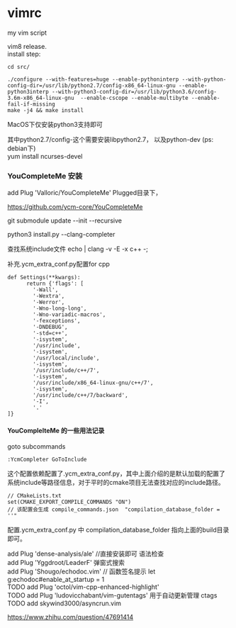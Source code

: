 vimrc
=====

my vim script   

vim8 release.  
install step:  

    cd src/  
    
    ./configure --with-features=huge --enable-pythoninterp --with-python-config-dir=/usr/lib/python2.7/config-x86_64-linux-gnu --enable-python3interp --with-python3-config-dir=/usr/lib/python3.6/config-3.6m-x86_64-linux-gnu  --enable-cscope --enable-multibyte --enable-fail-if-missing  
    make -j4 && make install

MacOS下仅安装python3支持即可

其中python2.7/config-这个需要安装libpython2.7， 以及python-dev (ps: debian下)  
yum install ncurses-devel   

### YouCompleteMe 安装

add Plug 'Valloric/YouCompleteMe'
Plugged目录下， 

https://github.com/ycm-core/YouCompleteMe

git submodule update --init --recursive

python3 install.py --clang-completer

查找系统include文件
echo | clang -v -E -x c++ -;

补充.ycm_extra_conf.py配置for cpp

```
def Settings(**kwargs):
      return {'flags': [
        '-Wall',
        '-Wextra',
        '-Werror',
        '-Wno-long-long',
        '-Wno-variadic-macros',
        '-fexceptions',
        '-DNDEBUG',
        '-std=c++',
        '-isystem',
        '/usr/include',
        '-isystem',
        '/usr/local/include',
        '-isystem',
        '/usr/include/c++/7',
        '-isystem',
        '/usr/include/x86_64-linux-gnu/c++/7',
        '-isystem',
        '/usr/include/c++/7/backward',
        '-I',
        '.'
]}
```

#### YouComplelteMe 的一些用法记录

goto subcommands 

```
:YcmCompleter GoToInclude 
```

这个配置依赖配置了.ycm_extra_conf.py，其中上面介绍的是默认加载的配置了系统include等路径信息，对于平时的cmake项目无法查找对应的include路径。

```
// CMakeLists.txt 
set(CMAKE_EXPORT_COMPILE_COMMANDS "ON")
// 该配置会生成 compile_commands.json  "compilation_database_folder = ''" 
```
配置.ycm_extra_conf.py 中 compilation_database_folder 指向上面的build目录即可。


add Plug 'dense-analysis/ale'  //直接安装即可 语法检查   
add Plug 'Yggdroot/LeaderF'     弹窗式搜索   
add Plug 'Shougo/echodoc.vim'   // 函数签名提示    let g:echodoc#enable_at_startup = 1    
TODO add Plug 'octol/vim-cpp-enhanced-highlight'    
TODO add Plug 'ludovicchabant/vim-gutentags'  用于自动更新管理 ctags
TODO add skywind3000/asyncrun.vim     

https://www.zhihu.com/question/47691414

